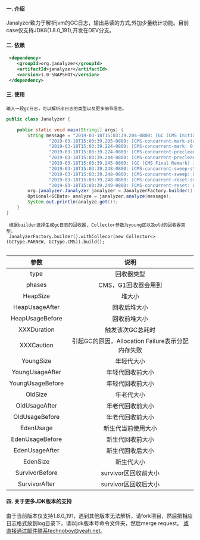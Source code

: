 #### 一. 介绍
Janalyzer致力于解析jvm的GC日志，输出易读的方式,外加少量统计功能。目前case仅支持JDK8(1.8.0_191),开发在DEV分支。

#### 二. 依赖
   ```xml
    <dependency>
       <groupId>org.janalyzer</groupId>
       <artifactId>janalyzer</artifactId>
       <version>1.0-SNAPSHOT</version>
    </dependency>
   ```

#### 三. 使用

   
   ```
   输入一段gc日志，可以解析出日志的类型以及更多细节信息。
   ```
   ```java
   public class Janalyzer {
   
       public static void main(String[] args) {
           String message = "2019-03-18T15:03:39.204-0800: [GC (CMS Initial Mark) [1 CMS-initial-mark: 28020K(42092K)] 28020K(53868K), 0.0007546 secs] [Times: user=0.00 sys=0.00, real=0.00 secs]" +
                   "2019-03-18T15:03:39.205-0800: [CMS-concurrent-mark-start]" +
                   "2019-03-18T15:03:39.224-0800: [CMS-concurrent-mark: 0.019/0.019 secs] [Times: user=0.05 sys=0.00, real=0.02 secs]" +
                   "2019-03-18T15:03:39.224-0800: [CMS-concurrent-preclean-start]" +
                   "2019-03-18T15:03:39.244-0800: [CMS-concurrent-preclean: 0.020/0.020 secs] [Times: user=0.04 sys=0.00, real=0.02 secs]" +
                   "2019-03-18T15:03:39.245-0800: [GC (CMS Final Remark) [YG occupancy: 0 K (11776 K)]2019-03-18T15:03:39.245-0800: [Rescan (parallel) , 0.0007508 secs]2019-03-18T15:03:39.245-0800: [weak refs processing, 0.0000221 secs]2019-03-18T15:03:39.245-0800: [class unloading, 0.0011218 secs]2019-03-18T15:03:39.247-0800: [scrub symbol table, 0.0007869 secs]2019-03-18T15:03:39.247-0800: [scrub string table, 0.0002856 secs][1 CMS-remark: 28020K(42092K)] 28020K(53868K), 0.0030433 secs] [Times: user=0.00 sys=0.00, real=0.00 secs]" +
                   "2019-03-18T15:03:39.248-0800: [CMS-concurrent-sweep-start]" +
                   "2019-03-18T15:03:39.248-0800: [CMS-concurrent-sweep: 0.001/0.001 secs] [Times: user=0.00 sys=0.00, real=0.00 secs]" +
                   "2019-03-18T15:03:39.248-0800: [CMS-concurrent-reset-start]" +
                   "2019-03-18T15:03:39.249-0800: [CMS-concurrent-reset: 0.001/0.001 secs] [Times: user=0.00 sys=0.00, real=0.00 secs]";
           org.janalyzer.Janalyzer janalyzer = JanalyzerFactory.builder().withCollecor(new Collector.All()).build();
           Optional<GCData> analyze = janalyzer.analyze(message);
           System.out.println(analyze.get());
       }
   }
   ```
   ```
    根据builder选择生成gc日志的回收器, Collector参数为young区以及old的回收器类型。
    JanalyzerFactory.builder().withCollecor(new Collector<>(GCType.PARNEW, GCType.CMS)).build();
    
   ```
   |参数|说明|
   |:----:|:----:|
   |type|回收器类型|
   |phases|CMS，G1回收器会用到|
   |HeapSize|堆大小|
   |HeapUsageAfter|回收后堆大小|
   |HeapUsageBefore|回收前堆大小|
   |XXXDuration|触发该次GC总耗时|
   |XXXCaution|引起GC的原因，Allocation Failure表示分配内存失败|
   |YoungSize|年轻代大小|
   |YoungUsageAfter|年轻代回收前大小|
   |YoungUsageBefore|年轻代回收前大小|
   |OldSize|年老代大小|
   |OldUsageAfter|年老代回收前大小|
   |OldUsageBefore|年老代回收前大小|
   |EdenUsage|新生代当前使用大小|
   |EdenUsageBefore|新生代回收前大小|
   |EdenUsageAfter|新生代回收后大小|
   |EdenSize|新生代大小|
   |SurvivorBefore|survivor区回收前大小|
   |SurvivorAfter|survivor区回收后大小|
   

#### 四. 关于更多JDK版本的支持
   由于当前版本仅支持1.8.0_191，遇到其他版本无法解析，请fork项目，然后把相应日志格式放到log目录下，请以jdk版本号命令文件夹，然后merge request。
   或直接通过邮件联系technoboy@yeah.net。